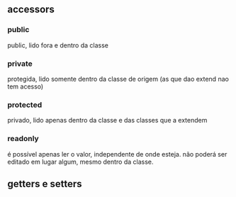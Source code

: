 ## accessors

### public
public, lido fora e dentro da classe

### private
protegida, lido somente dentro da classe de origem (as que dao extend nao tem acesso)

### protected
privado, lido apenas dentro da classe e das classes que a extendem

### readonly
é possível apenas ler o valor, independente de onde esteja. não poderá ser editado em lugar algum, mesmo dentro da classe.

## getters e setters

### 